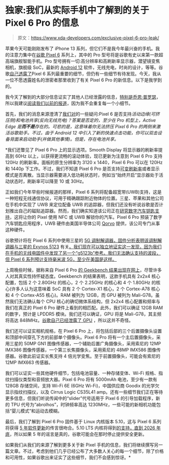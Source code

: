 # 独家:我们从实际手机中了解到的关于 Pixel 6 Pro 的信息

> 原文：<https://www.xda-developers.com/exclusive-pixel-6-pro-leak/>

苹果今天可能刚刚发布了 iPhone 13 系列，但它们不是我今年最兴奋的手机。我的注意力集中在[谷歌 Pixel 6](https://www.xda-developers.com/google-pixel-6/) 系列上，其中的 Pro 型号将是谷歌有史以来第一款超高端旗舰智能手机。Pro 型号拥有一切:高分辨率和高刷新率显示器，潜望镜变焦相机，旗舰级 SoC，最新的 [Android 12](https://www.xda-developers.com/android-12/) 软件，无线充电，时尚的设计，等等。谷歌[自己透露了](https://www.xda-developers.com/google-pixel-6-teaser/)Pixel 6 系列最重要的细节，但仍有一些细节有待发现。今天，我从一位不愿透露姓名的泄密者那里收到了有关 Pixel 6 Pro 的新信息。以下是我学到的。

我今天了解到的大部分信息证实了其他人已经泄露的信息，[特别是乔恩·普罗瑟](https://www.xda-developers.com/google-pixel-6-five-years-updates/)，所以我建议[阅读我们以前的报道](https://www.xda-developers.com/tag/google-pixel-6/)，因为我不会重复每一个小细节。

首先，我们的消息来源澄清了[我们对](https://www.xda-developers.com/pixel-6-fabric-case-leak/)的一些疑问:Pixel 6 是否支持*活动边缘(可挤压侧)*和*电池共享(反向无线充电)？答案是否定的，至少在 Pro 机型上，Active Edge 是**而不是**存在的。可悲的是，这意味着你无法挤压 Pixel 6 Pro 的两侧来激活谷歌助手。不过，由于 Android 12 中引入了新的快速点击功能，你可以双击设备背面来启动助手(并做其他事情)。但是，存在电池共享。*

 *我们还瞥见了 Pixel 6 Pro 上的显示选项。Smooth Display 将显示器的刷新率提高到 60Hz 以上，以获得更流畅的滚动体验，现已更新为注意到 Pixel 6 Pro 支持 120Hz 的刷新率。面板的原生分辨率为 3120 x 1440，Pixel 6 Pro 可以在 120Hz 和 1440p 下工作。不过，我们不知道 Pixel 6 Pro 是否支持[可变刷新率](https://www.xda-developers.com/smartphone-display-refresh-rates-explained/)或者显示模式是否离散。当显示器需要进入低功耗状态时，例如当“始终开启”显示器处于活动状态时，刷新率可以降至 10 或 30Hz。

正如我们今年早些时候报道的那样，Pixel 6 系列将配备超宽带(UWB)支持，这是一种短程无线通信协议，可用于精确跟踪附近物体的位置。三星、苹果和其他公司在手机中实现了 UWB 来定位配备 UWB 的追踪器，但我们还没有听说谷歌是否计划推出自己的磁贴追踪器。然而，我们确实知道该公司正在[研究数字汽车钥匙支持](https://www.xda-developers.com/android-12-car-unlock-key/)，这将让你的 Pixel 使用 NFC 或 UWB 解锁你的汽车。Pixel 6 Pro 预装了数字汽车钥匙应用程序，UWB 硬件由美国半导体公司 [Qorvo](https://www.qorvo.com/) 提供，该公司专门从事这种硬件。

谷歌预计将在 Pixel 6 系列中使用三星的 [5G 调制解调器，固件分析表明该调制解调器与三星的 Exynos 5123](https://www.xda-developers.com/google-pixel-6-5g-modem-samsung/) 有关[。我们现在可以独立地证实这一发现，因为我们在手机的无线电固件中发现了另一个“g5123b”参考。我们无法确认支持的波段，但 Pixel 6 系列预计支持毫米波 5G，至少在美国是这样。](https://www.xda-developers.com/android-12-beta-4-pixel-6-camera-modem-leak/)

上周晚些时候，据称来自 Pixel 6 Pro [的 Geekbench 结果出现在网上](https://browser.geekbench.com/v5/cpu/9766974)，尽管许多人对其真实性持怀疑态度。Geekbench 的结果表明，这款手机具有 2x2x4 核心配置，包括 2 个 2.80GHz 的核心，2 个 2.25GHz 的核心和 4 个 1.80GHz 的核心(许多人认为这意味着 SoC 具有 2 个 Cortex-X1 核心，2 个 Cortex-A78 核心和 4 个 Cortex-A55 核心)。RAM 被列为 12GB，而 GPU 被列为 Mali-G78。虽然我们无法确认每个 CPU 核心的确切微体系结构，但 2x2x4 核心配置和频率与我们在真正的 Pixel 6 Pro 硬件上看到的相匹配。此外，我们可以确证 12GB RAM 的数字，预计是 LPDDR5 模块。我们还可以确证，GPU 将是 Mali-G78，其主频将高达 848MHz。[谷歌自己已经泄露了 GPU](https://www.xda-developers.com/google-pixel-6-same-gpu-exynos-galaxy-s21/) ，所以这并不奇怪。

我们还可以证实相机规格，在 Pixel 6 Pro 上，将包括后部的三个后置摄像头设置和顶部中间穿孔下方的前部单个摄像头。Pixel 6 Pro 将有一个主后置摄像头，采用三星的 50MP GN1 图像传感器，一个辅助后置广角摄像头，采用索尼的 12MP IMX386 图像传感器，一个第三长焦摄像头，采用索尼的 48MP IMX586 图像传感器。谷歌此前证实长焦支持 4 倍光学变焦。至于前置摄像头，可能会有索尼的 12MP IMX663 传感器。

我们可以证实一些其他硬件细节，包括电池容量、一种存储变体、Wi-Fi 规格、指纹扫描仪类型和音频放大器。Pixel 6 Pro 将有 5000mAh 电池，至少有一款有 128GB 存储空间，支持 Wi-Fi 6E (6GHz Wi-Fi)，中国供应商 Goodix 的光学欠显示指纹扫描仪，以及 Cirrus Logic CS35L41 amp。还有一些细节我们正在等待更多信息，但我们听说传闻中的“slider”代号适用于 Pixel 6 的引导加载程序，新的 TPU 代号为“abrolhos”，时钟频率高达 1230MHz，一些可能的新相机功能包括“婴儿模式”和运动去模糊。

最后，我们了解到 Pixel 6 Pro 固件基于 Linux 内核版本 5.10，这与 Pixel 6 系列将获得 [5 年软件更新](https://www.xda-developers.com/google-pixel-6-five-years-updates/)的传言很吻合。5.10 LTS 内核将得到[的支持，直到 2026 年底](https://www.kernel.org/category/releases.html)，所以如果 5 年的谣言是真的，谷歌可能会在那时停止提供安全更新。

如果我们从我们的来源了解到更多关于新 Pixel 手机的信息，我们将继续撰写另一篇文章。不过，考虑到他们几乎已经公布了大多数人关心的每一个细节，除了价格和可用性，如果谷歌出来证实了这些细节，我们不会感到惊讶。*